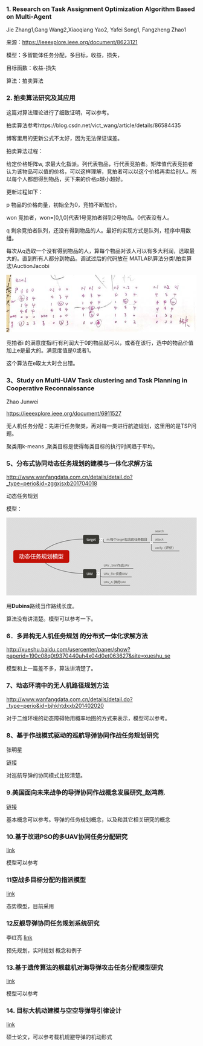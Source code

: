 ### 1. Research on Task Assignment Optimization Algorithm Based on Multi-Agent

Jie Zhang1,Gang Wang2,Xiaoqiang Yao2, Yafei Song1, Fangzheng Zhao1

 

来源：https://ieeexplore.ieee.org/document/8623121

模型：多智能体任务分配，多目标，收益，损失，

目标函数：收益-损失

算法：拍卖算法

### 2. 拍卖算法研究及其应用

这篇对算法理论进行了细致证明，可以参考。

拍卖算法参考https://blog.csdn.net/vict_wang/article/details/86584435

博客里用的更新公式不太好，因为无法保证误差。

拍卖算法过程：

给定价格矩阵w, 求最大化指派。列代表物品，行代表竞拍者。矩阵值代表竞拍者认为该物品可以值的价格，可以这样理解，竞拍者可以以这个价格再卖给别人。所以每个人都想得到物品，买下来的价格p越小越好。

更新过程如下：

p 物品的价格向量，初始全为0，竞拍不断加价。

won 竞拍者，won=[0,1,0]代表1号竞拍者得到2号物品。0代表没有人。

q 剩余竞拍者队列，还没有得到物品的人。最好的实现方式是队列，程序中用数组。

每次从q选取一个没有得到物品的人，算每个物品对该人可以有多大利润，选取最大的。直到所有人都分到物品。调试过后的代码放在 MATLAB\算法分类\拍卖算法\AuctionJacobi

![](PaperNote.assets/clip_image002.jpg)

竞拍者i 的满意度指i行有利润大于0的物品就可以，或者在该行，选中的物品价值加上e是最大的。满意度值是0或者1。

这个算法在e取太大时会出错。

### 3、Study on Multi-UAV Task clustering and Task Planning in Cooperative Reconnaissance

Zhao Junwei

https://ieeexplore.ieee.org/document/6911527

 

无人机任务分配：先进行任务聚类，再对每一类进行航迹规划，这里用的是TSP问题。

聚类用k-means ,聚类目标是使得每类目标的执行时间趋于平均。

### 5、分布式协同动态任务规划的建模与一体化求解方法

http://www.wanfangdata.com.cn/details/detail.do?_type=perio&id=zggxjsxb201704018

 

动态任务规划

模型：

![img](PaperNote.assets/clip_image004.png)

用**Dubins**路线当作路线长度。

算法没有讲清楚。模型可以参考一下。

### 6．多异构无人机任务规划 的分布式一体化求解方法

http://xueshu.baidu.com/usercenter/paper/show?paperid=190c08q0t9370440uh4x04d0et063627&site=xueshu_se

模型和上一篇差不多，算法讲清楚了。

### 7、动态环境中的无人机路径规划方法

http://www.wanfangdata.com.cn/details/detail.do?_type=perio&id=bjhkhtdxxb201402020

对于二维环境的动态障碍物用概率地图的方式来表示，模型可以参考。

### 8、基于作战模式驱动的巡航导弹协同作战任务规划研究

张明星

[链接](http://kns.cnki.net/KCMS/detail/detail.aspx?dbcode=CJFQ&dbname=CJFDLAST2018&filename=ZHKZ201801011&uid=WEEvREdxOWJmbC9oM1NjYkZCbDdrdXQyZVk2WlJaWndNdGhnWSt3cXhmTWI=$R1yZ0H6jyaa0en3RxVUd8df-oHi7XMMDo7mtKT6mSmEvTuk11l2gFA!!&v=MzI0NDBGckNVUkxPZlllZG5GeS9sVzd2T1B5WEFkTEc0SDluTXJvOUVaWVI4ZVgxTHV4WVM3RGgxVDNxVHJXTTE=)

对巡航导弹的协同模式比较清楚。

### 9.美国面向未来战争的导弹协同作战概念发展研究_赵鸿燕.

[链接](https://kns.cnki.net/KCMS/detail/detail.aspx?dbcode=CJFQ&dbname=CJFDTEMP&filename=HKBQ201904001&uid=WEEvREcwSlJHSldRa1FhcTdWa2FjR2F3UUxRd2RCUzlaVVFPMlJ0VmFHVT0=$9A4hF_YAuvQ5obgVAqNKPCYcEjKensW4IQMovwHtwkF4VYPoHbKxJw!!&v=MjgyNDBGckNVUkxPZVorZHZGeTNoVTd2TUxTYkpmN0c0SDlqTXE0OUZaWVI4ZVgxTHV4WVM3RGgxVDNxVHJXTTE=)

基本概念可以参考。导弹的任务规划概念，以及和其它相关研究的概念

### 10.基于改进PSO的多UAV协同任务分配研究

[link](https://kns.cnki.net/KCMS/detail/50.1213.TJ.20190920.1707.006.html?uid=WEEvREcwSlJHSldRa1FhdXNXaEhobmc4cTkrNjNTUzY2bGhCb3RsR0VQST0=$9A4hF_YAuvQ5obgVAqNKPCYcEjKensW4IQMovwHtwkF4VYPoHbKxJw!!&v=MDYwNDhUM2ZscVdNMENMTDdSN3FlYnVkdkZ5amxWYjdMSTFvPUpqalRaN0c0SDlqTXBvMUZaT3NPWXc5TXptUm42ajU3)

模型可以参考

### 11空战多目标分配的指派模型

[link](https://kns.cnki.net/KCMS/detail/detail.aspx?dbcode=CJFQ&dbname=CJFD2008&filename=HJHK200801018&uid=WEEvREcwSlJHSldRa1Fhb09jT0lPd1RPclBETnBDQXhtZFBLUnZRNW50dz0=$9A4hF_YAuvQ5obgVAqNKPCYcEjKensW4IQMovwHtwkF4VYPoHbKxJw!!&v=MTcwODZPZVorUnNGeS9uVTczTUxTZkRaYkc0SHRuTXJvOUViSVI4ZVgxTHV4WVM3RGgxVDNxVHJXTTFGckNVUkw=)

态势模型，目前采用

### 12反舰导弹协同任务规划系统研究

李红亮  [link]( https://kns.cnki.net/KCMS/detail/detail.aspx?dbcode=CJFQ&dbname=CJFD2012&filename=FHDD201209009&uid=WEEvREdxOWJmbC9oM1NjYkcyQzZ4Q2Z0ZEhsTGppL3dSL2ZyakRPOHlBWlg=$R1yZ0H6jyaa0en3RxVUd8df-oHi7XMMDo7mtKT6mSmEvTuk11l2gFA!!&v=MDQ3NDRhckc0SDlQTXBvOUZiWVI4ZVgxTHV4WVM3RGgxVDNxVHJXTTFGckNVUkxPZVorUm5GeURtVUx2TEl5WFA= )

预先规划，实时规划   概念和例子

### 13.基于遗传算法的舰载机对海导弹攻击任务分配模型研究

[link]( http://kns.cnki.net//KXReader/Detail?TIMESTAMP=637078877147601250&DBCODE=CJFQ&TABLEName=CJFD2012&FileName=JCKX201205029&RESULT=1&SIGN=LdcGX65XxtcDXl0qYHMFjIMW08A%3d )

模型可以参考

### 14. 目标大机动建模与空空导弹导引律设计 

[link]( https://kns.cnki.net/KCMS/detail/detail.aspx?dbcode=CMFD&dbname=CMFD201901&filename=1019800720.nh&uid=WEEvREcwSlJHSldRa1FhdkJkVG5heFhwejUyYmNkVDNmdW5YZzkxRzZnZz0=$9A4hF_YAuvQ5obgVAqNKPCYcEjKensW4IQMovwHtwkF4VYPoHbKxJw!!&v=MDg1NzNDamtWTC9KVkYyNkY3dTRIdGJPcjVFYlBJUjhlWDFMdXhZUzdEaDFUM3FUcldNMUZyQ1VSTE9lWitSbkY= )

硕士论文，可以参考载机规避导弹的机动形式 

